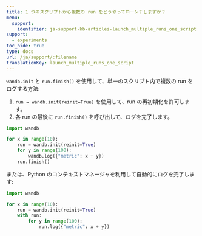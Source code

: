 ```yaml
---
title: 1 つのスクリプトから複数の run をどうやってローンチしますか？
menu:
  support:
    identifier: ja-support-kb-articles-launch_multiple_runs_one_script
support:
  - experiments
toc_hide: true
type: docs
url: /ja/support/:filename
translationKey: launch_multiple_runs_one_script
---
```

`wandb.init` と `run.finish()` を使用して、単一のスクリプト内で複数の run をログする方法:

1. `run = wandb.init(reinit=True)` を使用して、run の再初期化を許可します。
2. 各 run の最後に `run.finish()` を呼び出して、ログを完了します。

```python
import wandb

for x in range(10):
    run = wandb.init(reinit=True)
    for y in range(100):
        wandb.log({"metric": x + y})
    run.finish()
```

または、Python のコンテキストマネージャを利用して自動的にログを完了します:

```python
import wandb

for x in range(10):
    run = wandb.init(reinit=True)
    with run:
        for y in range(100):
            run.log({"metric": x + y})
```
